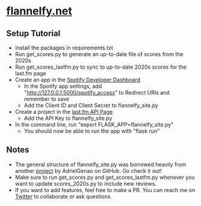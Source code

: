# [flannelfy.net](https://flannelfy.net)

## Setup Tutorial

-   Install the packages in requirements.txt
-   Run get_scores.py to generate an up-to-date file of scores from the 2020s
-   Run get_scores_lastfm.py to sync to up-to-date 2020s scores for the last.fm page
-   Create an app in the [Spotify Developer Dashboard](https://developer.spotify.com/dashboard/applications)
    -   In the Spotify app settings, add "http://127.0.0.1:5000/spotify_access" to Redirect URIs and remember to save
    -   Add the Client ID and Client Secret to flannelfy_site.py
-   Create a project in the [last.fm API Page](https://www.last.fm/api)
    -   Add the API Key to flannelfy_site.py
-   In the command line, run "export FLASK_APP=flannelfy_site.py"
    -   You should now be able to run the app with "flask run"

## Notes

-   The general structure of flannelfy_site.py was borrowed heavily from another [project](https://github.com/AdrielGenao/spotify-website) by AdrielGenao on GitHub. Go check it out!
-   Make sure to run get_scores.py and get_scores_lastfm.py whenever you want to update scores_2020s.py to include new reviews.
-   If you want to add features, feel free to make a PR. You can reach me on [Twitter](https://twitter.com/raymbartlett) to collaborate or ask questions.

